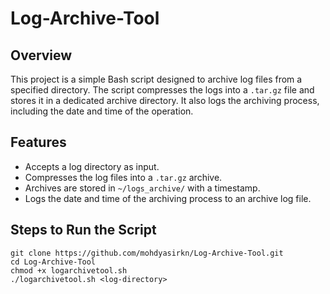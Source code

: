 # Log-Archive-Tool
## Overview

This project is a simple Bash script designed to archive log files from a specified directory. The script compresses the logs into a `.tar.gz` file and stores it in a dedicated archive directory. It also logs the archiving process, including the date and time of the operation.

## Features
- Accepts a log directory as input.
- Compresses the log files into a `.tar.gz` archive.
- Archives are stored in `~/logs_archive/` with a timestamp.
- Logs the date and time of the archiving process to an archive log file.

## Steps to Run the Script
   ```
   git clone https://github.com/mohdyasirkn/Log-Archive-Tool.git
   cd Log-Archive-Tool 
   chmod +x logarchivetool.sh
   ./logarchivetool.sh <log-directory>
   ```

